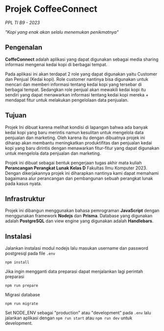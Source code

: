 # Projek CoffeeConnect
_PPL TI B9 - 2023_

_"Kopi yang enak akan selalu menemukan penikmatnya"_

## Pengenalan
**CoffeConnect** adalah aplikasi yang dapat digunakan sebagai media sharing informasi mengenai kedai kopi di berbagai tempat.

Pada aplikasi ini akan terdapat 2 role yang dapat digunakan yaitu Customer dan Penjual (Kedai kopi). Role customer nantinya bisa digunakan untuk mencari dan memberi informasi tentang kedai kopi yang tersebar di berbagai tempat. Sedangkan role penjual akan mewakili kedai kopi itu sendiri yang dapat menawarkan informasi tentang kedai kopi mereka + mendapat fitur untuk melakukan pengelolaan data penjualan.

## Tujuan
Projek Ini dibuat karena melihat kondisi di lapangan bahwa ada banyak kedai kopi yang baru merintis namun kesulitan untuk mengelola data penjualan dan marketing. Oleh karena itu dengan dibuatnya projek ini diharap akan membantu meningkatkan produktifitas dan penjualan kedai kopi yang baru dirintis dengan menawarkan fitur-fitur yang dapat digunakan untuk mengelola data penjualan dan marketing.

Projek ini dibuat sebagai bentuk pengerjaan tugas akhir mata kuliah **Perancangan Perangkat Lunak Kelas D** Fakultas Ilmu Komputer 2023. Dengan dikerjakannya projek ini diharapkan nantinya kami dapat memahami bagaimana alur perancangan dan pembangunan sebuah perangkat lunak pada kasus nyata.

## Infrastruktur
Projek ini dibangun menggunakan bahasa pemrograman **JavaScript** dengan menggunakan framework **Nodejs** dan **Prisma**. Database yang digunakan adalah **PostgreSQL** dan view engine yang digunakan adalah **Handlebars**.

## Instalasi
Jalankan instalasi modul nodejs lalu masukan username dan password postgresql pada file ```.env```
```
npm install
```
Jika ingin mengganti data preparasi dapat menjalankan lagi perintah preparasi
```
npm run prepare
```
Migrasi database
```
npm run migrate
```
Set NODE_ENV sebagai "production" atau "development" pada ```.env``` lalu jalankan aplikasi dengan ```npm run start``` atau ```npm run dev``` untuk development.